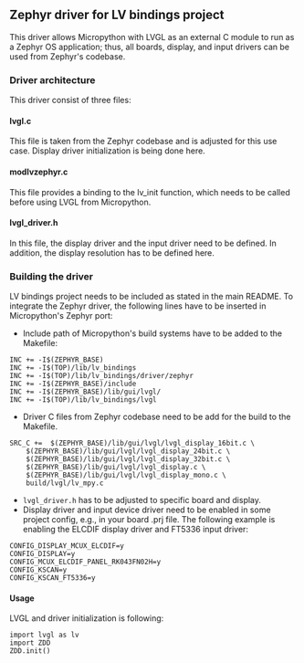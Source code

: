 ## Zephyr driver for LV bindings project

This driver allows Micropython with LVGL as an external C module to run as a Zephyr OS application; thus, all boards, display, and input drivers can be used from Zephyr's codebase.

### Driver architecture
This driver consist of three files:

#### lvgl.c
This file is taken from the Zephyr codebase and is adjusted for this use case. Display driver initialization is being done here.
#### modlvzephyr.c
This file provides a binding to the lv_init function, which needs to be called before using LVGL from Micropython.
#### lvgl_driver.h
In this file, the display driver and the input driver need to be defined. In addition, the display resolution has to be defined here.

### Building the driver
LV bindings project needs to be included as stated in the main README.
To integrate the Zephyr driver, the following lines have to be inserted in Micropython's Zephyr port:
* Include path of Micropython's build systems have to be added to the Makefile:
```
INC += -I$(ZEPHYR_BASE)
INC += -I$(TOP)/lib/lv_bindings
INC += -I$(TOP)/lib/lv_bindings/driver/zephyr
INC += -I$(ZEPHYR_BASE)/include
INC += -I$(ZEPHYR_BASE)/lib/gui/lvgl/
INC += -I$(TOP)/lib/lv_bindings/lvgl
```

* Driver C files from Zephyr codebase need to be add for the build to the Makefile.
```
SRC_C +=  $(ZEPHYR_BASE)/lib/gui/lvgl/lvgl_display_16bit.c \
    $(ZEPHYR_BASE)/lib/gui/lvgl/lvgl_display_24bit.c \
    $(ZEPHYR_BASE)/lib/gui/lvgl/lvgl_display_32bit.c \
    $(ZEPHYR_BASE)/lib/gui/lvgl/lvgl_display.c \
    $(ZEPHYR_BASE)/lib/gui/lvgl/lvgl_display_mono.c \
    build/lvgl/lv_mpy.c
```
* ```lvgl_driver.h``` has to be adjusted to specific board and display.
* Display driver and input device driver need to be enabled in some project config, e.g., in your board .prj file. The following example is enabling the ELCDIF display driver and FT5336 input driver:
```
CONFIG_DISPLAY_MCUX_ELCDIF=y
CONFIG_DISPLAY=y
CONFIG_MCUX_ELCDIF_PANEL_RK043FN02H=y
CONFIG_KSCAN=y
CONFIG_KSCAN_FT5336=y
```

#### Usage
LVGL and driver initialization is following:
```
import lvgl as lv
import ZDD
ZDD.init()
```
